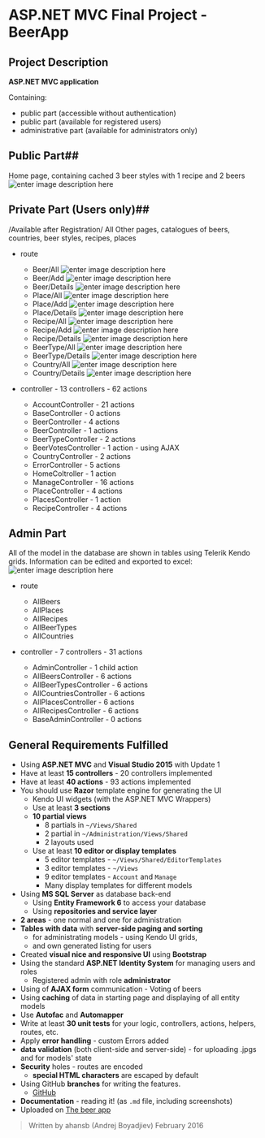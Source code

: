 ASP.NET MVC Final Project - BeerApp 
=======

Project Description
-------------------
**ASP.NET MVC application**

Containing:
 - public part (accessible without authentication)
 - public part (available for registered users)
 - administrative part (available for administrators only)

## Public Part##

Home page, containing cached 3 beer styles with 1 recipe and 2 beers
![enter image description here](http://s28.postimg.org/paea743hp/home.jpg)

## Private Part (Users only)##
/Available after Registration/
All Other pages, catalogues of beers, countries, beer styles, recipes, places

- route 
	- Beer/All
![enter image description here](http://s28.postimg.org/3y6s9fjjh/beers_all.jpg)
	- Beer/Add
![enter image description here](http://s28.postimg.org/6qzztgjvx/beer_add.jpg)
	- Beer/Details
![enter image description here](http://s28.postimg.org/plvqjvjxp/beer_details.jpg)
	- Place/All
![enter image description here](http://s8.postimg.org/51z4mi0ol/place_all.jpg)
	- Place/Add
![enter image description here](http://s8.postimg.org/wbai101rp/place_add.jpg)
	- Place/Details
![enter image description here](http://s30.postimg.org/cb4o4axbl/place_Det.jpg)
	- Recipe/All
![enter image description here](http://s8.postimg.org/yekx8o1kl/place_details.jpg)
	- Recipe/Add
![enter image description here](http://s30.postimg.org/n85zt2k35/add_recipe.jpg)
	- Recipe/Details
![enter image description here](http://s30.postimg.org/obq4514q9/recipe_Details.jpg)
	- BeerType/All
![enter image description here](http://s7.postimg.org/oil6d9zsb/beer_Type_al.jpg)
	- BeerType/Details
![enter image description here](http://s7.postimg.org/d8sgibuqz/beer_Type_det.jpg)
	- Country/All
![enter image description here](http://s12.postimg.org/4ryqrnsjh/cpountry_details.jpg)
	- Country/Details
![enter image description here](http://s7.postimg.org/4choee44r/coutry_details.jpg)

- controller - 13 controllers - 62 actions
	- AccountController - 21 actions
	- BaseController - 0 actions
	- BeerController - 4 actions
	- BeerController - 1 actions
	- BeerTypeController - 2 actions
	- BeerVotesController - 1 action - using AJAX
	- CountryController - 2 actions
	- ErrorController - 5 actions
	- HomeColtroller - 1 action
	- ManageController - 16 actions
	- PlaceController - 4 actions
	- PlacesController - 1 action
	- RecipeController - 4 actions
	
## Admin Part ##

All of the model in the database are shown in tables using Telerik Kendo grids. Information can be edited and exported to excel:
![enter image description here](http://s28.postimg.org/uycb99qy5/ADMIN.jpg)

- route 
	- AllBeers
	- AllPlaces
	- AllRecipes
	- AllBeerTypes
	- AllCountries
		
- controller - 7 controllers - 31 actions
	- AdminController - 1 child action
	- AllBeersController - 6 actions
	- AllBeerTypesController - 6 actions
	- AllCountriesController - 6 actions
	- AllPlacesController - 6 actions
	- AllRecipesController - 6 actions
	- BaseAdminController - 0 actions

General Requirements Fulfilled
--------------------
* Using **ASP.NET MVC** and **Visual Studio 2015** with Update 1
* Have at least **15 controllers** - 20 controllers implemented
* Have at least **40 actions** - 93 actions implemented
* You should use **Razor** template engine for generating the UI 
	* Kendo UI widgets (with the ASP.NET MVC Wrappers)
	* Use at least **3 sections** 
	*  **10 partial views**
		* 8 partials in `~/Views/Shared`
		* 2 partial in `~/Administration/Views/Shared`
		* 2 layouts used
	* Use at least **10 editor or display templates**
		* 5 editor templates - `~/Views/Shared/EditorTemplates`
		* 3 editor templates -  `~/Views`
		* 9 editor templates - `Account` and `Manage`
		* Many display templates for different models
* Using **MS SQL Server** as database back-end
	* Using **Entity Framework 6** to access your database
	* Using **repositories and service layer** 
* **2 areas** - one normal and one for administration
*  **Tables with data** with **server-side paging and sorting** 
	* for administrating models - using Kendo UI grids, 
	* and own generated listing for users
* Created **visual nice and responsive UI**  using **Bootstrap**
* Using the standard **ASP.NET Identity System** for managing users and roles
	* Registered admin with role **administrator**
* Using of **AJAX form** communication - Voting of beers
* Using **caching** of data in starting page and displaying of all entity models
* Use **Autofac** and **Automapper**
* Write at least **30 unit tests** for your logic, controllers, actions, helpers, routes, etc.
* Apply **error handling** - custom Errors added
*  **data validation** (both client-side and server-side) - for uploading .jpgs and for models' state
* **Security** holes - routes are encoded 
	* **special HTML characters** are escaped by default
* Using GitHub **branches** for writing the features.
	* [GitHub](https://github.com/ahansb/BeerApp)
* **Documentation** - reading it! (as `.md` file, including screenshots)
*  Uploaded on [The beer app](http://ahansbbeerapp.azurewebsites.net/)
> Written by ahansb (Andrej Boyadjiev) February 2016